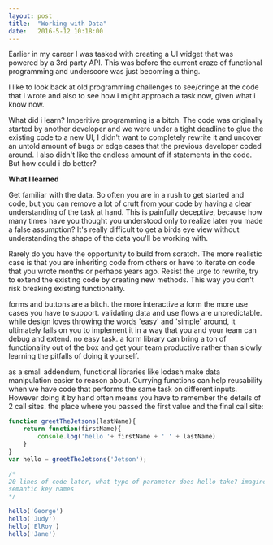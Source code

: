 ```yaml
---
layout: post
title:  "Working with Data"
date:   2016-5-12 10:18:00
---
```


Earlier in my career I was tasked with creating a UI widget that was powered by a 3rd party API. This was before the current craze of functional programming and underscore was just becoming a thing.

I like to look back at old programming challenges to see/cringe at the code that i wrote and also to see how i might approach a task now, given what i know now. 

What did i learn? Imperitive programming is a bitch. The code was originally started by another developer and we were under a tight deadline to glue the existing code to a new UI, I didn't want to completely rewrite it and uncover an untold amount of bugs or edge cases that the previous developer coded around. I also didn't like the endless amount of if statements in the code. But how could i do better?


**What I learned**

Get familiar with the data. So often you are in a rush to get started and code, but you can remove a lot of cruft from your code by having a clear understanding of the task at hand. This is painfully deceptive, because how many times have you thought you understood only to realize later you made a false assumption? It's really difficult to get a birds eye view without understanding the shape of the data you'll be working with.

Rarely do you have the opportunity to build from scratch. The more realistic case is that you are inheriting code from others or have to iterate on code that you wrote months or perhaps years ago. Resist the urge to rewrite, try to extend the existing code by creating new methods. This way you don't risk breaking existing functionality.

forms and buttons are a bitch. the more interactive a form the more use cases you have to support. validating data and use flows are unpredictable. while design loves throwing the words 'easy' and 'simple' around, it ultimately falls on you to implement it in a way that you and your team can debug and extend. no easy task. a form library can bring a ton of functionality out of the box and get your team productive rather than slowly learning the pitfalls of doing it yourself.

as a small addendum, functional libraries like lodash make data manipulation easier to reason about. Currying functions can help reusability when we have code that performs the same task on different inputs. However doing it by hand often means you have to remember the details of 2 call sites. the place where you passed the first value and the final call site:

```javascript
function greetTheJetsons(lastName){
	return function(firstName){
		console.log('hello '+ firstName + ' ' + lastName)
	}
}
var hello = greetTheJetsons('Jetson');

/*
20 lines of code later, what type of parameter does hello take? imagine when its being passed in a complex JSON object with less than
semantic key names
*/

hello('George')
hello('Judy')
hello('ElRoy')
hello('Jane')
```
